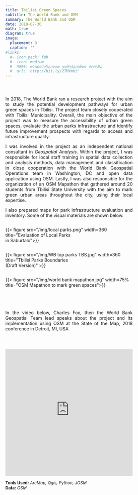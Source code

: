 ```yaml
---
title: Tbilisi Green Spaces
subtitle: The World Bank and OSM
summary: The World Bank and OSM
date: 2018-07-30
math: true
diagram: true
image: 
  placement: 3
  caption: ''
#links:
  #- icon_pack: fab
  #  icon: medium
  #  name: თავდაპირველად გამოქვეყნდა ბლოგზე
  #  url: 'http://bit.ly/2TMVmHz'
---
```


<style>

</style>
<p style="padding: 0 7em 2em 0;"></p>
<p align="justify">
    In 2018, The World Bank ran a research project with the aim to study the potential development pathways for urban green spaces in Tbilisi. The project team closely cooperated with Tbilisi Municipality. Overall, the main objective of the project was to measure the accessibility of urban green spaces, evaluate the urban parks infrastructure and identify future improvement prospects with regards to access and infrastructure quality.</p> 
<p align="justify">
    I was involved in the project as an independent national consultant in <i>Geospatial Analysis</i>. Within the project, I was responsible for local staff training in spatial data collection and analysis methods, data management and classification in close cooperation with the World Bank Geospatial Operations team in Washington, DC and open data application using OSM. Lastly, I was also responsible for the organization of an OSM Mapathon that gathered around 20 students from Tbilisi State University with the aim to mark green urban areas throughout the city, using their local expertise.</p>
<p align="justify">
    I also prepared maps for park infrastructure evaluation and inventory. Some of the visual materials are shown below.</p>
<!DOCTYPE html>
<html>
<head>
<meta name="viewport" content="width=device-width, initial-scale=1">
<style>
* {
  box-sizing: border-box;
}

/* Create two equal columns that floats next to each other */
.column {
  float: left;
  width: 50%;
  padding: 10px;
}

/* Clear floats after the columns */
.row:after {
  content: "";
  display: table;
  clear: both;
}

/* Responsive layout - makes the two columns stack on top of each other instead of next to each other */
@media screen and (max-width: 600px) {
  .column {
    width: 100%;
  }
}
</style>
</head>
<body>

<div class="row">
  <div class="column" style="">
    <p>{{< figure src="/img/local parks.png" width=360 title="Evaluation of Local Parks <br>in Saburtalo">}}</p>
  </div>
  <div class="column" style="">
    <p>{{< figure src="/img/WB top parks TBS.jpg" width=360 title="Tbilisi Parks Boundaries <br>(Draft Version)" >}}</p>
  </div>
</div>
</body>
</html>
<div class="row">
  <div class="column" style="">
    <p>{{< figure src="/img/world bank mapathon.jpg" width=75% title="OSM Mapathon to mark green spaces">}}</p>
  </div>
</div>
<p style="padding: 0 7em 2em 0;"></p>
<p align="justify">
    In the video below, Charles Fox, then the World Bank Geospatial Team lead speaks about the project and its implementation using OSM at the State of the Map, 2018 conference in Detroit, MI, USA </p> 
    <p style="padding: 0 7em 2em 0;"></p>
<p align="justify">    
    <iframe align="center" width="100%" height="400" src="https://www.youtube.com/embed/GARb2lYj4PM?start=390" title="YouTube video player" frameborder="0" allow="accelerometer; autoplay; clipboard-write; encrypted-media; gyroscope; picture-in-picture" allowfullscreen></iframe></p>


<font size="2">
    <b>Tools Used:</b> <i>ArcMap, Qgis, Python, JOSM</i>  <br> <b>Data:</b> <i>OSM</i></a>
</font>